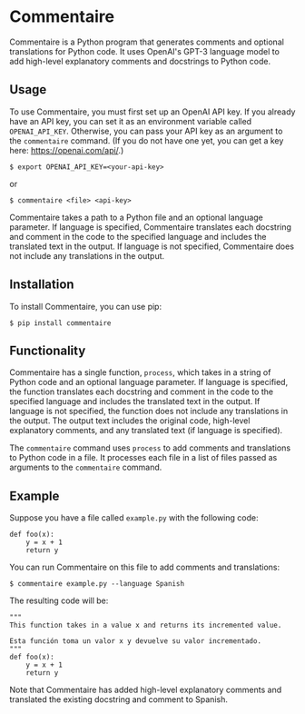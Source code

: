 # Commentaire

Commentaire is a Python program that generates comments and optional
translations for Python code. It uses OpenAI's GPT-3 language model to
add high-level explanatory comments and docstrings to Python code.

## Usage

To use Commentaire, you must first set up an OpenAI API key. If you
already have an API key, you can set it as an environment variable
called `OPENAI_API_KEY`. Otherwise, you can pass your API key as an
argument to the `commentaire` command. (If you do not have one yet,
you can get a key here: https://openai.com/api/.)

```
$ export OPENAI_API_KEY=<your-api-key>
```

or

```
$ commentaire <file> <api-key>
```

Commentaire takes a path to a Python file and an optional language
parameter. If language is specified, Commentaire translates each
docstring and comment in the code to the specified language and
includes the translated text in the output. If language is not
specified, Commentaire does not include any translations in the
output.


## Installation

To install Commentaire, you can use pip:

```
$ pip install commentaire
```


## Functionality

Commentaire has a single function, `process`, which takes in a string
of Python code and an optional language parameter. If language is
specified, the function translates each docstring and comment in the
code to the specified language and includes the translated text in the
output. If language is not specified, the function does not include
any translations in the output. The output text includes the original
code, high-level explanatory comments, and any translated text (if
language is specified).

The `commentaire` command uses `process` to add comments and
translations to Python code in a file. It processes each file in a
list of files passed as arguments to the `commentaire` command.

## Example

Suppose you have a file called `example.py` with the following code:

```
def foo(x):
    y = x + 1
    return y
```

You can run Commentaire on this file to add comments and translations:

```
$ commentaire example.py --language Spanish
```

The resulting code will be:

```
"""
This function takes in a value x and returns its incremented value.

Esta función toma un valor x y devuelve su valor incrementado.
"""
def foo(x):
    y = x + 1
    return y
```

Note that Commentaire has added high-level explanatory comments and
translated the existing docstring and comment to Spanish.




